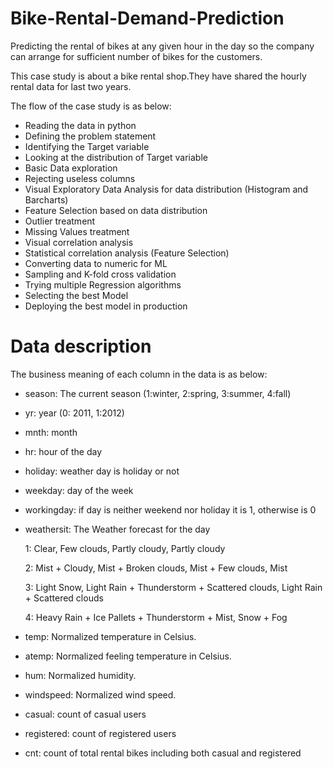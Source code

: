 # Bike-Rental-Demand-Prediction
Predicting the rental of bikes at any given hour in the day so the company can arrange for sufficient number of bikes for the customers.

This case study is about a bike rental shop.They have shared the hourly rental data for last two years.

The flow of the case study is as below:

* Reading the data in python
* Defining the problem statement
* Identifying the Target variable
* Looking at the distribution of Target variable
* Basic Data exploration
* Rejecting useless columns
* Visual Exploratory Data Analysis for data distribution (Histogram and Barcharts)
* Feature Selection based on data distribution
* Outlier treatment
* Missing Values treatment
* Visual correlation analysis
* Statistical correlation analysis (Feature Selection)
* Converting data to numeric for ML
* Sampling and K-fold cross validation
* Trying multiple Regression algorithms
* Selecting the best Model
* Deploying the best model in production

# Data description
The business meaning of each column in the data is as below:

* season: The current season (1:winter, 2:spring, 3:summer, 4:fall)
* yr: year (0: 2011, 1:2012)
* mnth: month
* hr: hour of the day 
* holiday: weather day is holiday or not
* weekday: day of the week
* workingday: if day is neither weekend nor holiday it is 1, otherwise is 0
* weathersit: The Weather forecast for the day

    1: Clear, Few clouds, Partly cloudy, Partly cloudy
    
    2: Mist + Cloudy, Mist + Broken clouds, Mist + Few clouds, Mist
    
    3: Light Snow, Light Rain + Thunderstorm + Scattered clouds, Light Rain + Scattered clouds
    
    4: Heavy Rain + Ice Pallets + Thunderstorm + Mist, Snow + Fog
    
* temp: Normalized temperature in Celsius.
* atemp: Normalized feeling temperature in Celsius.
* hum: Normalized humidity.
* windspeed: Normalized wind speed. 
* casual: count of casual users
* registered: count of registered users
* cnt: count of total rental bikes including both casual and registered
